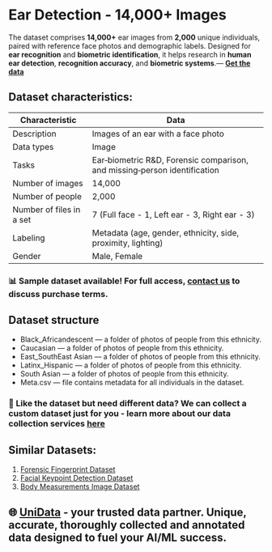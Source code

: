 # Ear Detection - 14,000+ Images
The dataset comprises **14,000+** ear images from **2,000** unique individuals, paired with reference face photos and demographic labels. Designed for **ear recognition** and **biometric identification**, it helps research in **human ear detection**, **recognition accuracy**, and **biometric systems**.— **[Get the data](https://unidata.pro/datasets/human-ear-detection-biometric-dataset/?utm_source=github-biometrics&utm_medium=referral&utm_campaign=ear-detection-dataset)**


## Dataset characteristics:
| Characteristic          | Data                                                              |
|-------------------------|-------------------------------------------------------------------|
| Description             | Images of an ear with a face photo                                |
| Data types              | Image                                                             |
| Tasks                   | Ear‑biometric R&D, Forensic comparison, and missing‑person identification |
| Number of images        | 14,000                                                            |
| Number of people        | 2,000                                                             |
| Number of files in a set| 7 (Full face - 1, Left ear - 3, Right ear - 3)                    |
| Labeling                | Metadata (age, gender, ethnicity, side, proximity, lighting)      |
| Gender                  | Male, Female                                                      |

### 📊 Sample dataset available! For full access, [contact us](https://unidata.pro/datasets/human-ear-detection-biometric-dataset/?utm_source=github-biometrics&utm_medium=referral&utm_campaign=ear-detection-dataset) to discuss purchase terms.

## Dataset structure
- Black_Africandescent —  a folder of photos of people from this ethnicity.
- Caucasian —  a folder of photos of people from this ethnicity.
- East_SouthEast Asian —  a folder of photos of people from this ethnicity.
- Latinx_Hispanic —  a folder of photos of people from this ethnicity.
- South Asian  —  a folder of photos of people from this ethnicity.
- Meta.csv — file contains metadata for all individuals in the dataset.

### 🧩 Like the dataset but need different data? We can collect a custom dataset just for you - learn more about our data collection services [here](https://unidata.pro/datasets/human-ear-detection-biometric-dataset/?utm_source=github-biometrics&utm_medium=referral&utm_campaign=ear-detection-dataset)

## Similar Datasets:
1. [Forensic Fingerprint Dataset](https://unidata.pro/datasets/forensic-fingerprint-dataset/?utm_source=github-biometrics&utm_medium=referral&utm_campaign=ear-detection-dataset)
2. [Facial Keypoint Detection Dataset](https://unidata.pro/datasets/facial-keypoint-detection/?utm_source=github-biometrics&utm_medium=referral&utm_campaign=ear-detection-dataset)
3. [Body Measurements Image Dataset](https://unidata.pro/datasets/body-measurements-image-dataset/?utm_source=github-biometrics&utm_medium=referral&utm_campaign=ear-detection-dataset)

## 🌐 [UniData](https://unidata.pro/datasets/human-ear-detection-biometric-dataset/?utm_source=github-biometrics&utm_medium=referral&utm_campaign=ear-detection-dataset) - your trusted data partner. Unique, accurate, thoroughly collected and annotated data designed to fuel your AI/ML success.
